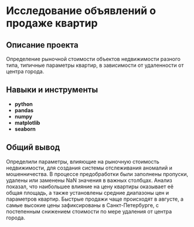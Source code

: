 # Исследование объявлений о продаже квартир
## Описание проекта
Определение рыночной стоимости объектов недвижимости разного типа, типичные параметры квартир, в зависимости от удаленности от центра города.
## Навыки и инструменты
- **python**
- **pandas**
- **numpy**
- **matplotlib**
- **seaborn**
## Общий вывод
Определили параметры, влияющие на рыночную стоимость недвижимости, для создания системы отслеживания аномалий и мошенничества. В процессе предобработки были заполнены пропуски, удалены или заменены NaN значения в важных столбцах. Анализ показал, что наибольшее влияние на цену квартиры оказывает её общая площадь, а также установлены средние диапазоны цен и параметров квартир. Быстрые продажи чаще происходят в августе, а самые высокие цены зафиксированы в Санкт-Петербурге, с постепенным снижением стоимости по мере удаления от центра города.
